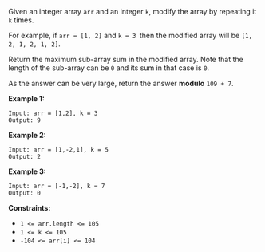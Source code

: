 Given an integer array `arr` and an integer `k`, modify the array by repeating
it `k` times.

For example, if `arr = [1, 2]` and `k = 3 `then the modified array will be
`[1, 2, 1, 2, 1, 2]`.

Return the maximum sub-array sum in the modified array. Note that the length
of the sub-array can be `0` and its sum in that case is `0`.

As the answer can be very large, return the answer **modulo** `109 + 7`.



**Example 1:**

    
    
    Input: arr = [1,2], k = 3
    Output: 9
    

**Example 2:**

    
    
    Input: arr = [1,-2,1], k = 5
    Output: 2
    

**Example 3:**

    
    
    Input: arr = [-1,-2], k = 7
    Output: 0
    



**Constraints:**

  * `1 <= arr.length <= 105`
  * `1 <= k <= 105`
  * `-104 <= arr[i] <= 104`

